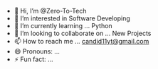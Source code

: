 - 👋 Hi, I’m @Zero-To-Tech
- 👀 I’m interested in Software Developing
- 🌱 I’m currently learning ... Python
- 💞️ I’m looking to collaborate on ... New Projects
- 📫 How to reach me ... candid11yt@gmail.com
- 😄 Pronouns: ...
- ⚡ Fun fact: ...

<!---
Zero-To-Tech/Zero-To-Tech is a ✨ special ✨ repository because its `README.md` (this file) appears on your GitHub profile.
You can click the Preview link to take a look at your changes.
--->
